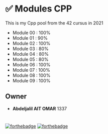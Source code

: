 # ✅ Modules CPP
This is my Cpp pool from the 42 cursus in 2021

- Module 00 : 100%
- Module 01 : 90%
- Module 02 : 100%
- Module 03 : 80%
- Module 04 : 80%
- Module 05 : 80%
- Module 06 : 100%
- Module 07 : 100%
- Module 08 : 100%
- Module 09 : 100%

## Owner
- **Abdeljalil AIT OMAR** 1337

#
[![forthebadge](https://forthebadge.com/images/badges/made-with-c-plus-plus.svg)](https://forthebadge.com)
[![forthebadge](https://forthebadge.com/images/badges/built-with-love.svg)](https://forthebadge.com)
